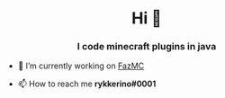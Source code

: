 <h1 align="center">Hi 👋</h1>
<h3 align="center">I code minecraft plugins in java</h3>

- 🔭 I’m currently working on [FazMC](https://fazmc.com/)

- 📫 How to reach me **rykkerino#0001**
